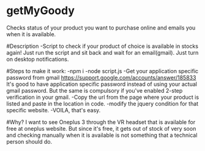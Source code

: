 # getMyGoody
Checks status of your product you want to purchase online and emails you when it is available.

#Description
-Script to check if your product of choice is available in stocks again!
Just run the script and sit back and wait for an email(gmail). Just turn on desktop notifications.


#Steps to make it work:
-npm i
-node script.js
-Get your application specific password from gmail https://support.google.com/accounts/answer/185833
It's good to have application specific password instead of using your actual gmail password. 
But the same is compulsory if you've enabled 2-step verification in your gmail.
-Copy the url from the page where your product is listed and paste in the location in code.
-modify the jquery condition for that specific website.
-VOILA, that's easy.


#Why?
I want to see Oneplus 3 through the VR headset that is available for free at oneplus website. 
But since it's free, it gets out of stock of very soon and checking manually when it is available
is not something that a technical person should do.
